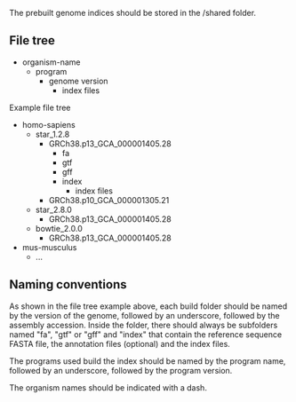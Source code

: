 The prebuilt genome indices should be stored in the /shared folder. 

## File tree
- organism-name
  - program
    - genome version
      - index files

Example file tree 

- homo-sapiens
  - star_1.2.8
    - GRCh38.p13_GCA_000001405.28
      - fa
      - gtf
      - gff
      - index
        - index files
    - GRCh38.p10_GCA_000001305.21
  - star_2.8.0
    - GRCh38.p13_GCA_000001405.28
  - bowtie_2.0.0
    - GRCh38.p13_GCA_000001405.28
- mus-musculus
  - ...


## Naming conventions

As shown in the file tree example above, each build folder should be named by the version of the genome, followed by an underscore, followed by the assembly accession. 
Inside the folder, there should always be subfolders named "fa", "gtf" or "gff" and "index" that contain the reference sequence FASTA file, the annotation files (optional) and the index files.

The programs used build the index should be named by the program name, followed by an underscore, followed by the program version. 

The organism names should be indicated with a dash. 
